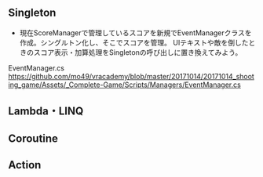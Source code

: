 ## Singleton

- 現在ScoreManagerで管理しているスコアを新規でEventManagerクラスを作成。シングルトン化し、そこでスコアを管理。
UIテキストや敵を倒したときのスコア表示・加算処理をSingletonの呼び出しに置き換えてみよう。

EventManager.cs
https://github.com/mo49/vracademy/blob/master/20171014/20171014_shooting_game/Assets/_Complete-Game/Scripts/Managers/EventManager.cs

## Lambda・LINQ

## Coroutine

## Action


